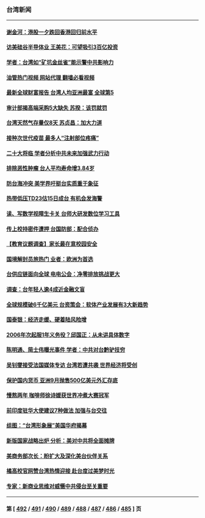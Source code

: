 ### 台湾新闻
---
#### [谢金河：港股一夕跌回香港回归前水平](../../pages/ncid1349361/n13845858.md?10151645) 
#### [访美硅谷半导体业 王美花：可望吸引3百亿投资](../../pages/ncid1349361/n13845428.md?10151645) 
#### [学者：台湾如“矿坑金丝雀”能示警中共影响力](../../pages/ncid1349361/n13845492.md?10151645) 
#### [油管热门视频 网站代理 翻墙必看视频](http://209.222.30.114:81/youtube.html?10151645)
#### [最新全球财富报告 台湾人均亚洲最富 全球第5](../../pages/ncid1349361/n13845431.md?10151645) 
#### [审计部揭高端采购5大缺失 苏揆：该罚就罚](../../pages/ncid1349361/n13845508.md?10151645) 
#### [台湾天然气存量仅8天 苏贞昌：加大力道](../../pages/ncid1349361/n13845520.md?10151645) 
#### [接种次世代疫苗 最多人“注射部位疼痛”](../../pages/ncid1349361/n13845510.md?10151645) 
#### [二十大将临 学者分析中共未来加强武力行动](../../pages/ncid1349361/n13845485.md?10151645) 
#### [排除恶性肿瘤 台人平均寿命增3.84岁](../../pages/ncid1349361/n13845469.md?10151645) 
#### [防台海冲突 美学界吁挺台实质重于象征](../../pages/ncid1349361/n13845489.md?10151645) 
#### [热带低压TD23估15日成台 有机会发海警](../../pages/ncid1349361/n13845491.md?10151645) 
#### [读、写数学视障生卡关 台师大研发数位学习工具](../../pages/ncid1349361/n13845498.md?10151645) 
#### [传上校持密件遭押 台国防部：配合侦办](../../pages/ncid1349361/n13845495.md?10151645) 
#### [【教育议题调查】家长最在意校园安全](../../pages/ncid1349361/n13845496.md?10151645) 
#### [国境解封员旅热门 业者：欧洲为首选](../../pages/ncid1349361/n13845501.md?10151645) 
#### [台供应链面向全球 电电公会：净零排放挑战更大](../../pages/ncid1349361/n13845434.md?10151645) 
#### [调查：台年轻人逾4成近金融文盲](../../pages/ncid1349361/n13845433.md?10151645) 
#### [全球规模破6千亿美元 台资策会：软体产业发展有3大新趋势](../../pages/ncid1349361/n13845436.md?10151645) 
#### [国泰银：经济走缓、硬着陆风险增](../../pages/ncid1349361/n13845430.md?10151645) 
#### [2006年次起服1年义务役？邱国正：从未讲具体数字](../../pages/ncid1349361/n13845402.md?10151645) 
#### [陈明通、简士伟曝光事件 学者：中共对台黔驴技穷](../../pages/ncid1349361/n13845400.md?10151645) 
#### [吴钊燮接受法国媒体专访 台湾若遭共袭 世界经济将受创](../../pages/ncid1349361/n13845398.md?10151645) 
#### [保护国内货币 亚洲9月抛售500亿美元外汇存底](../../pages/ncid1349361/n13845395.md?10151645) 
#### [慢熬两年 咖啡师徐诗媛获世界冲煮大赛冠军](../../pages/ncid1349361/n13845188.md?10151645) 
#### [前印度驻华大使建议7种做法 加强与台交往](../../pages/ncid1349361/n13845249.md?10151645) 
#### [组图：“台湾形象展”美国华府揭幕](../../pages/ncid1349361/n13845263.md?10151645) 
#### [新版国家战略出炉 分析：美对中共将全面摊牌](../../pages/ncid1349361/n13845091.md?10151645) 
#### [美商务部次长：盼扩大及深化美台伙伴关系](../../pages/ncid1349361/n13844992.md?10151645) 
#### [橘高校官网赞台湾热情迎接 赴台度过美梦时光](../../pages/ncid1349361/n13845143.md?10151645) 
#### [专家：新商业思维对威慑中共侵台至关重要](../../pages/ncid1349361/n13845110.md?10151645) 

---
#### 第 [ [492](./492.md?10151645) / [491](./491.md?10151645) / [490](./490.md?10151645) / [489](./489.md?10151645) / [488](./488.md?10151645) / [487](./487.md?10151645) / [486](./486.md?10151645) / [485](./485.md?10151645) ] 页
